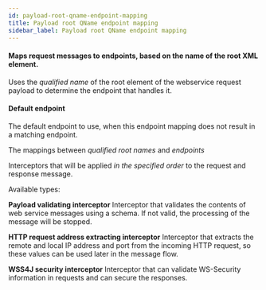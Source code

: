 ```yaml
---
id: payload-root-qname-endpoint-mapping
title: Payload root QName endpoint mapping
sidebar_label: Payload root QName endpoint mapping
---
```

#### Maps request messages to endpoints, based on the name of the root XML element.
Uses the <i> qualified name</i> of the root element of the webservice request payload to determine the endpoint that handles it. 

#### Default endpoint
The default endpoint to use, when this endpoint mapping does not result in a matching endpoint. 


The mappings between <i> qualified root names </i> and <i>endpoints</i>


Interceptors that will be applied <i>in the specified order</i> to the request and response message.

Available types:

<b>Payload validating interceptor</b>
Interceptor that validates the contents of web service messages using a schema. If not valid, the processing of the message will be stopped.

<b>HTTP request address extracting interceptor</b>
Interceptor that extracts the remote and local IP address and port from the incoming HTTP request, so these values can be used later in the message flow.

<b>WSS4J security interceptor</b>
Interceptor that can validate WS-Security information in requests and can secure the responses.

